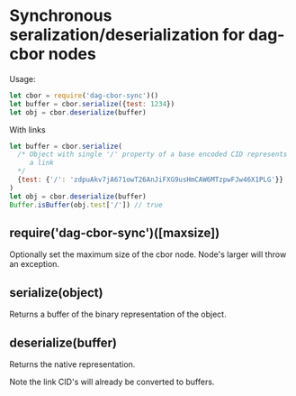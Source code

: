 # Synchronous seralization/deserialization for dag-cbor nodes

Usage:

```javascript
let cbor = require('dag-cbor-sync')()
let buffer = cbor.serialize({test: 1234})
let obj = cbor.deserialize(buffer)
```

With links

```javascript
let buffer = cbor.serialize(
  /* Object with single '/' property of a base encoded CID represents
     a link
  */
  {test: {'/': 'zdpuAkv7jA671owT26AnJiFXG9usHmCAW6MTzpwFJw46X1PLG'}}
)
let obj = cbor.deserialize(buffer)
Buffer.isBuffer(obj.test['/']) // true
```

## require('dag-cbor-sync')([maxsize])

Optionally set the maximum size of the cbor node. Node's larger
will throw an exception.

## serialize(object)

Returns a buffer of the binary representation of the object.

## deserialize(buffer)

Returns the native representation.

Note the link CID's will already be converted to buffers.
